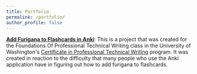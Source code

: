 ```yaml
---
title: Portfolio
permalink: /portfolio/
author_profile: false
---
```

[**Add Furigana to Flashcards in Anki**](/portfolio/anki/): This is a project that was created for the Foundations Of Professional Technical Writing class in the University of Washington's [Certificate in Professional Technical Writing](https://www.pce.uw.edu/certificates/professional-technical-writing) program. It was created in reaction to the difficulty that many people who use the Anki application have in figuring out how to add furigana to flashcards.